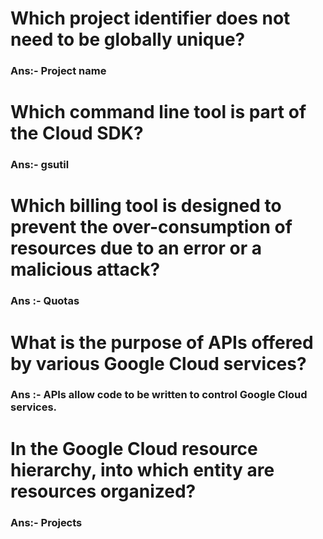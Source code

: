 # Which project identifier does not need to be globally unique?
### Ans:- Project name

# Which command line tool is part of the Cloud SDK?
### Ans:- gsutil

# Which billing tool is designed to prevent the over-consumption of resources due to an error or a malicious attack?
### Ans :- Quotas

# What is the purpose of APIs offered by various Google Cloud services?
### Ans :- APIs allow code to be written to control Google Cloud services.

# In the Google Cloud resource hierarchy, into which entity are resources organized?
### Ans:- Projects
